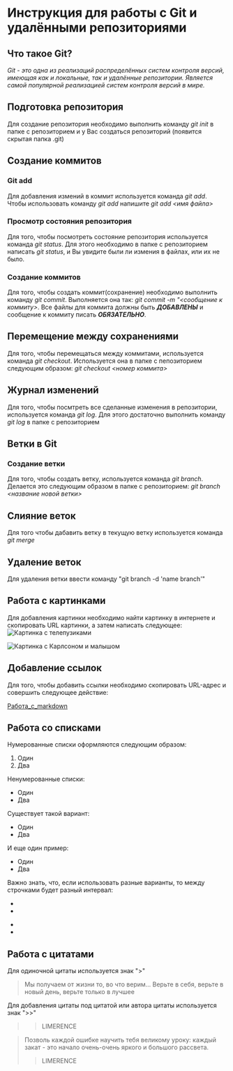 # Инструкция для работы с Git и удалёнными репозиториями

## Что такое Git?
*Git - это одна из реализаций распределённых систем контроля версий, имеющая как и локальные, так и удалённые репозитории. Является самой популярной реализацией систем контроля версий в мире.*

## Подготовка репозитория
Для создание репозитория необходимо выполнить команду *git init*  в папке с репозиторием и у Вас создаться репозиторий (появится скрытая папка .git)

## Создание коммитов

### **Git add**
Для добавления измений в коммит используется команда *git add*. Чтобы использовать команду *git add* напишите *git add <имя файла>*

### Просмотр состояния репозитория
Для того, чтобы посмотреть состояние репозитория используется команда *git status*. Для этого необходимо в папке с репозиторием написать *git status*, и Вы увидите были ли измения в файлах, или их не было.

### Создание коммитов
Для того, чтобы создать коммит(сохранение) необходимо выполнить команду *git commit*. Выполняется она так: *git commit -m "<сообщение к коммиту>*. Все файлы для коммита должны быть ***ДОБАВЛЕНЫ*** и сообщение к коммиту писать ***ОБЯЗАТЕЛЬНО***.

## Перемещение между сохранениями
Для того, чтобы перемещаться между коммитами, используется команда *git checkout*. Используется она в папке с пепозиторием следующим образом: *git checkout <номер коммита>*

## Журнал изменений
Для того, чтобы посмтреть все сделанные изменения в репозитории, используется команда *git log*. Для этого достаточно выполнить команду *git log* в папке с репозиторием

## Ветки в Git

### **Создание ветки**

Для того, чтобы создать ветку, используется команда *git branch*. Делается это следующим образом в папке с репозиторием: *git branch <название новой ветки>*

## Слияние веток

Для того чтобы дабавить ветку в текущую ветку используется команда *git merge <name branch>*

## Удаление веток
Для удаления ветки ввести команду "git branch -d 'name branch'"

## Работа с картинками
Для добавления картинки необходимо найти картинку в интернете и скопировать URL картинки, а затем написать следующее:
![Картинка c телепузиками](https://upload.wikimedia.org/wikipedia/ru/thumb/c/cc/Teletubbies.jpg/274px-Teletubbies.jpg)

![Картинка с Карлсоном и  малышом](https://upload.wikimedia.org/wikipedia/ru/thumb/8/81/%D0%9C%D0%B0%D0%BB%D1%8B%D1%88_%D0%B8_%D0%9A%D0%B0%D1%80%D0%BB%D1%81%D0%BE%D0%BD.jpg/274px-%D0%9C%D0%B0%D0%BB%D1%8B%D1%88_%D0%B8_%D0%9A%D0%B0%D1%80%D0%BB%D1%81%D0%BE%D0%BD.jpg)

## Добавление ссылок
Для того, чтобы добавить ссылки необходимо скопировать URL-адрес и совершить следующее действие:

[Работа_с_markdown](https://gist.github.com/Jekins/2bf2d0638163f1294637)

## Работа со списками

Нумерованные списки оформляются следующим образом:
1. Один
2. Два

Ненумерованные списки:

* Один
* Два

Существует такой вариант:

+ Один
+ Два

И еще один пример:

- Один
- Два

Важно знать, что, если использовать разные варианты, то между строчками будет разный интервал:

+
+

-
-
## Работа с цитатами

Для одиночной цитаты используется знак ">"
> Мы получаем от жизни то, во что верим... Верьте в себя, верьте в новый день, верьте только в лучшее

Для добавления цитаты под цитатой или автора цитаты используется знак ">>"
>> LIMERENCE

>Позволь каждой ошибке научить тебя великому уроку: каждый закат - это начало очень-очень яркого и большого рассвета.
>> LIMERENCE
